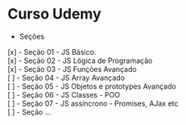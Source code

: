 # Curso Udemy

- Seções

[x] - Seção 01 - JS Básico. <br>
[x] - Seção 02 - JS Lógica de Programação<br>
[x] - Seção 03 - JS Funções Avançado<br>
[ ] - Seção 04 - JS Array Avançado<br>
[ ] - Seção 05 - JS Objetos e prototypes Avançado<br>
[ ] - Seção 06 - JS Classes - POO<br>
[ ] - Seção 07 - JS assíncrono - Promises, AJax etc<br>
[ ] - Seção ...<br>
